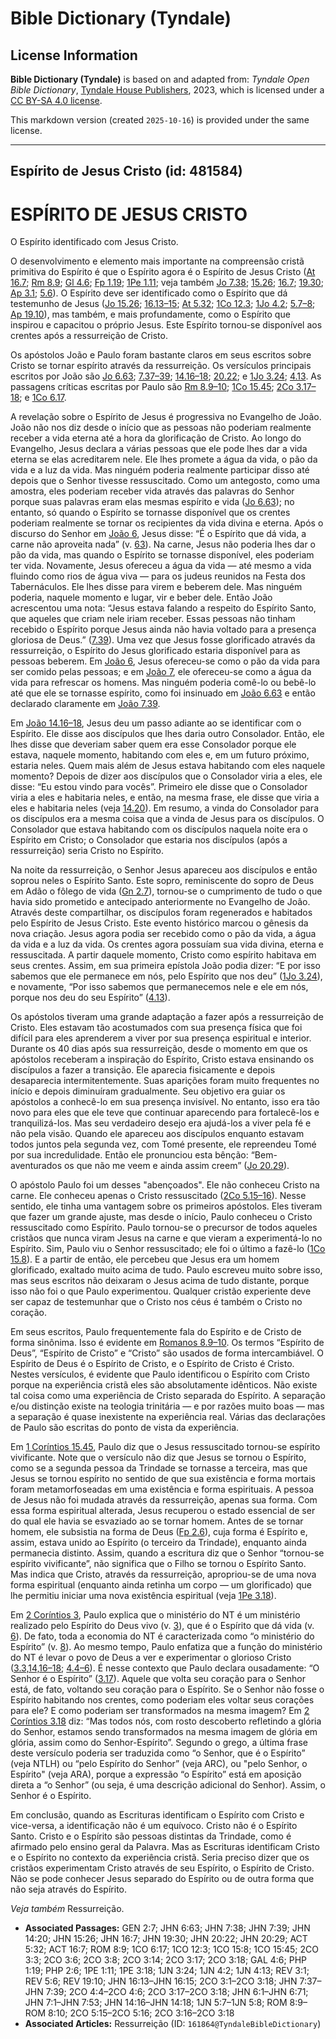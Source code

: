 # Bible Dictionary (Tyndale)

## License Information

**Bible Dictionary (Tyndale)** is based on and adapted from: _Tyndale Open Bible Dictionary_, [Tyndale House Publishers](https://tyndaleopenresources.com/), 2023, which is licensed under a [CC BY-SA 4.0 license](https://creativecommons.org/licenses/by-sa/4.0/legalcode.en).

This markdown version (created `2025-10-16`) is provided under the same license.



--------------------------------

## Espírito de Jesus Cristo (id: 481584)

ESPÍRITO DE JESUS CRISTO
========================

O Espírito identificado com Jesus Cristo.

O desenvolvimento e elemento mais importante na compreensão cristã primitiva do Espírito é que o Espírito agora é o Espírito de Jesus Cristo ([At 16\.7](https://ref.ly/Acts16:7); [Rm 8\.9](https://ref.ly/Rom8:9); [Gl 4\.6](https://ref.ly/Gal4:6); [Fp 1\.19](https://ref.ly/Phil1:19); [1Pe 1\.11](https://ref.ly/1Pet1:11); veja também [Jo 7\.38](https://ref.ly/John7:38); [15\.26](https://ref.ly/John15:26); [16\.7](https://ref.ly/John16:7); [19\.30](https://ref.ly/John19:30); [Ap 3\.1](https://ref.ly/Rev3:1); [5\.6](https://ref.ly/Rev5:6)). O Espírito deve ser identificado como o Espírito que dá testemunho de Jesus ([Jo 15\.26](https://ref.ly/John15:26); [16\.13–15](https://ref.ly/John16:13-John16:15); [At 5\.32](https://ref.ly/Acts5:32); [1Co 12\.3](https://ref.ly/1Cor12:3); [1Jo 4\.2](https://ref.ly/1John4:2); [5\.7–8](https://ref.ly/1John5:7-1John5:8); [Ap 19\.10](https://ref.ly/Rev19:10)), mas também, e mais profundamente, como o Espírito que inspirou e capacitou o próprio Jesus. Este Espírito tornou\-se disponível aos crentes após a ressurreição de Cristo.

Os apóstolos João e Paulo foram bastante claros em seus escritos sobre Cristo se tornar espírito através da ressurreição. Os versículos principais escritos por João são [Jo 6\.63](https://ref.ly/John6:63); [7\.37–39](https://ref.ly/John7:37-John7:39); [14\.16–18](https://ref.ly/John14:16-John14:18); [20\.22](https://ref.ly/John20:22); e [1Jo 3\.24](https://ref.ly/1John3:24); [4\.13](https://ref.ly/1John4:13). As passagens críticas escritas por Paulo são [Rm 8\.9–10](https://ref.ly/Rom8:9-Rom8:10); [1Co 15\.45](https://ref.ly/1Cor15:45); [2Co 3\.17–18](https://ref.ly/2Cor3:17-2Cor3:18); e [1Co 6\.17](https://ref.ly/1Cor6:17).

A revelação sobre o Espírito de Jesus é progressiva no Evangelho de João. João não nos diz desde o início que as pessoas não poderiam realmente receber a vida eterna até a hora da glorificação de Cristo. Ao longo do Evangelho, Jesus declara a várias pessoas que ele pode lhes dar a vida eterna se elas acreditarem nele. Ele lhes promete a água da vida, o pão da vida e a luz da vida. Mas ninguém poderia realmente participar disso até depois que o Senhor tivesse ressuscitado. Como um antegosto, como uma amostra, eles poderiam receber vida através das palavras do Senhor porque suas palavras eram elas mesmas espírito e vida ([Jo 6\.63](https://ref.ly/John6:63)); no entanto, só quando o Espírito se tornasse disponível que os crentes poderiam realmente se tornar os recipientes da vida divina e eterna. Após o discurso do Senhor em [João 6](https://ref.ly/John6:1-John6:71), Jesus disse: “É o Espírito que dá vida, a carne não aproveita nada” (v. [63](https://ref.ly/John6:63)). Na carne, Jesus não poderia lhes dar o pão da vida, mas quando o Espírito se tornasse disponível, eles poderiam ter vida. Novamente, Jesus ofereceu a água da vida — até mesmo a vida fluindo como rios de água viva — para os judeus reunidos na Festa dos Tabernáculos. Ele lhes disse para virem e beberem dele. Mas ninguém poderia, naquele momento e lugar, vir e beber dele. Então João acrescentou uma nota: “Jesus estava falando a respeito do Espírito Santo, que aqueles que criam nele iriam receber. Essas pessoas não tinham recebido o Espírito porque Jesus ainda não havia voltado para a presença gloriosa de Deus.” ([7\.39](https://ref.ly/John7:39)). Uma vez que Jesus fosse glorificado através da ressurreição, o Espírito do Jesus glorificado estaria disponível para as pessoas beberem. Em [João 6](https://ref.ly/John6:1-John6:71), Jesus ofereceu\-se como o pão da vida para ser comido pelas pessoas; e em [João 7](https://ref.ly/John7:1-John7:53), ele ofereceu\-se como a água da vida para refrescar os homens. Mas ninguém poderia comê\-lo ou bebê\-lo até que ele se tornasse espírito, como foi insinuado em [João 6\.63](https://ref.ly/John6:63) e então declarado claramente em [João 7\.39](https://ref.ly/John7:39).

Em [João 14\.16–18](https://ref.ly/John14:16-John14:18), Jesus deu um passo adiante ao se identificar com o Espírito. Ele disse aos discípulos que lhes daria outro Consolador. Então, ele lhes disse que deveriam saber quem era esse Consolador porque ele estava, naquele momento, habitando com eles e, em um futuro próximo, estaria neles. Quem mais além de Jesus estava habitando com eles naquele momento? Depois de dizer aos discípulos que o Consolador viria a eles, ele disse: “Eu estou vindo para vocês”. Primeiro ele disse que o Consolador viria a eles e habitaria neles, e então, na mesma frase, ele disse que viria a eles e habitaria neles (veja [14\.20](https://ref.ly/John14:20)). Em resumo, a vinda do Consolador para os discípulos era a mesma coisa que a vinda de Jesus para os discípulos. O Consolador que estava habitando com os discípulos naquela noite era o Espírito em Cristo; o Consolador que estaria nos discípulos (após a ressurreição) seria Cristo no Espírito.

Na noite da ressurreição, o Senhor Jesus apareceu aos discípulos e então soprou neles o Espírito Santo. Este sopro, reminiscente do sopro de Deus em Adão o fôlego de vida ([Gn 2\.7](https://ref.ly/Gen2:7)), tornou\-se o cumprimento de tudo o que havia sido prometido e antecipado anteriormente no Evangelho de João. Através deste compartilhar, os discípulos foram regenerados e habitados pelo Espírito de Jesus Cristo. Este evento histórico marcou o gênesis da nova criação. Jesus agora podia ser recebido como o pão da vida, a água da vida e a luz da vida. Os crentes agora possuíam sua vida divina, eterna e ressuscitada. A partir daquele momento, Cristo como espírito habitava em seus crentes. Assim, em sua primeira epístola João podia dizer: “E por isso sabemos que ele permanece em nós, pelo Espírito que nos deu” ([1Jo 3\.24](https://ref.ly/1John3:24)), e novamente, “Por isso sabemos que permanecemos nele e ele em nós, porque nos deu do seu Espírito” ([4\.13](https://ref.ly/1John4:13)).

Os apóstolos tiveram uma grande adaptação a fazer após a ressurreição de Cristo. Eles estavam tão acostumados com sua presença física que foi difícil para eles aprenderem a viver por sua presença espiritual e interior. Durante os 40 dias após sua ressurreição, desde o momento em que os apóstolos receberam a inspiração do Espírito, Cristo estava ensinando os discípulos a fazer a transição. Ele aparecia fisicamente e depois desaparecia intermitentemente. Suas aparições foram muito frequentes no início e depois diminuíram gradualmente. Seu objetivo era guiar os apóstolos a conhecê\-lo em sua presença invisível. No entanto, isso era tão novo para eles que ele teve que continuar aparecendo para fortalecê\-los e tranquilizá\-los. Mas seu verdadeiro desejo era ajudá\-los a viver pela fé e não pela visão. Quando ele apareceu aos discípulos enquanto estavam todos juntos pela segunda vez, com Tomé presente, ele repreendeu Tomé por sua incredulidade. Então ele pronunciou esta bênção: “Bem\-aventurados os que não me veem e ainda assim creem” ([Jo 20\.29](https://ref.ly/John20:29)).

O apóstolo Paulo foi um desses "abençoados". Ele não conheceu Cristo na carne. Ele conheceu apenas o Cristo ressuscitado ([2Co 5\.15–16](https://ref.ly/2Cor5:15-2Cor5:16)). Nesse sentido, ele tinha uma vantagem sobre os primeiros apóstolos. Eles tiveram que fazer um grande ajuste, mas desde o início, Paulo conheceu o Cristo ressuscitado como Espírito. Paulo tornou\-se o precursor de todos aqueles cristãos que nunca viram Jesus na carne e que vieram a experimentá\-lo no Espírito. Sim, Paulo viu o Senhor ressuscitado; ele foi o último a fazê\-lo ([1Co 15\.8](https://ref.ly/1Cor15:8)). E a partir de então, ele percebeu que Jesus era um homem glorificado, exaltado muito acima de tudo. Paulo escreveu muito sobre isso, mas seus escritos não deixaram o Jesus acima de tudo distante, porque isso não foi o que Paulo experimentou. Qualquer cristão experiente deve ser capaz de testemunhar que o Cristo nos céus é também o Cristo no coração.

Em seus escritos, Paulo frequentemente fala do Espírito e de Cristo de forma sinônima. Isso é evidente em [Romanos 8\.9–10](https://ref.ly/Rom8:9-Rom8:10). Os termos “Espírito de Deus”, “Espírito de Cristo” e “Cristo” são usados de forma intercambiável. O Espírito de Deus é o Espírito de Cristo, e o Espírito de Cristo é Cristo. Nestes versículos, é evidente que Paulo identificou o Espírito com Cristo porque na experiência cristã eles são absolutamente idênticos. Não existe tal coisa como uma experiência de Cristo separada do Espírito. A separação e/ou distinção existe na teologia trinitária — e por razões muito boas — mas a separação é quase inexistente na experiência real. Várias das declarações de Paulo são escritas do ponto de vista da experiência.

Em [1 Coríntios 15\.45](https://ref.ly/1Cor15:45), Paulo diz que o Jesus ressuscitado tornou\-se espírito vivificante. Note que o versículo não diz que Jesus se tornou o Espírito, como se a segunda pessoa da Trindade se tornasse a terceira, mas que Jesus se tornou espírito no sentido de que sua existência e forma mortais foram metamorfoseadas em uma existência e forma espirituais. A pessoa de Jesus não foi mudada através da ressurreição, apenas sua forma. Com essa forma espiritual alterada, Jesus recuperou o estado essencial de ser do qual ele havia se esvaziado ao se tornar homem. Antes de se tornar homem, ele subsistia na forma de Deus ([Fp 2\.6](https://ref.ly/Phil2:6)), cuja forma é Espírito e, assim, estava unido ao Espírito (o terceiro da Trindade), enquanto ainda permanecia distinto. Assim, quando a escritura diz que o Senhor “tornou\-se espírito vivificante”, não significa que o Filho se tornou o Espírito Santo. Mas indica que Cristo, através da ressurreição, apropriou\-se de uma nova forma espiritual (enquanto ainda retinha um corpo — um glorificado) que lhe permitiu iniciar uma nova existência espiritual (veja [1Pe 3\.18](https://ref.ly/1Pet3:18)).

Em [2 Coríntios 3](https://ref.ly/2Cor3:1-2Cor3:18), Paulo explica que o ministério do NT é um ministério realizado pelo Espírito do Deus vivo (v. [3](https://ref.ly/2Cor3:3)), que é o Espírito que dá vida (v. [6](https://ref.ly/2Cor3:6)). De fato, toda a economia do NT é caracterizada como “o ministério do Espírito” (v. [8](https://ref.ly/2Cor3:8)). Ao mesmo tempo, Paulo enfatiza que a função do ministério do NT é levar o povo de Deus a ver e experimentar o glorioso Cristo ([3\.3,14,16–18](https://ref.ly/2Cor3:3,2Cor3:14,2Cor3:16-2Cor3:18); [4\.4–6](https://ref.ly/2Cor4:4-2Cor4:6)). É nesse contexto que Paulo declara ousadamente: “O Senhor é o Espírito” ([3\.17](https://ref.ly/2Cor3:17)). Aquele que volta seu coração para o Senhor está, de fato, voltando seu coração para o Espírito. Se o Senhor não fosse o Espírito habitando nos crentes, como poderiam eles voltar seus corações para ele? E como poderiam ser transformados na mesma imagem? Em [2 Coríntios 3\.18](https://ref.ly/2Cor3:18) diz: “Mas todos nós, com rosto descoberto refletindo a glória do Senhor, estamos sendo transformados na mesma imagem de glória em glória, assim como do Senhor\-Espírito”. Segundo o grego, a última frase deste versículo poderia ser traduzida como “o Senhor, que é o Espírito” (veja NTLH) ou “pelo Espírito do Senhor” (veja ARC), ou "pelo Senhor, o Espírito" (veja ARA), porque a expressão “o Espírito” está em aposição direta a “o Senhor” (ou seja, é uma descrição adicional do Senhor). Assim, o Senhor é o Espírito.

Em conclusão, quando as Escrituras identificam o Espírito com Cristo e vice\-versa, a identificação não é um equívoco. Cristo não é o Espírito Santo. Cristo e o Espírito são pessoas distintas da Trindade, como é afirmado pelo ensino geral da Palavra. Mas as Escrituras identificam Cristo e o Espírito no contexto da experiência cristã. Seria preciso dizer que os cristãos experimentam Cristo através de seu Espírito, o Espírito de Cristo. Não se pode conhecer Jesus separado do Espírito ou de outra forma que não seja através do Espírito.

*Veja também* Ressurreição.

* **Associated Passages:** GEN 2:7; JHN 6:63; JHN 7:38; JHN 7:39; JHN 14:20; JHN 15:26; JHN 16:7; JHN 19:30; JHN 20:22; JHN 20:29; ACT 5:32; ACT 16:7; ROM 8:9; 1CO 6:17; 1CO 12:3; 1CO 15:8; 1CO 15:45; 2CO 3:3; 2CO 3:6; 2CO 3:8; 2CO 3:14; 2CO 3:17; 2CO 3:18; GAL 4:6; PHP 1:19; PHP 2:6; 1PE 1:11; 1PE 3:18; 1JN 3:24; 1JN 4:2; 1JN 4:13; REV 3:1; REV 5:6; REV 19:10; JHN 16:13–JHN 16:15; 2CO 3:1–2CO 3:18; JHN 7:37–JHN 7:39; 2CO 4:4–2CO 4:6; 2CO 3:17–2CO 3:18; JHN 6:1–JHN 6:71; JHN 7:1–JHN 7:53; JHN 14:16–JHN 14:18; 1JN 5:7–1JN 5:8; ROM 8:9–ROM 8:10; 2CO 5:15–2CO 5:16; 2CO 3:16–2CO 3:18
* **Associated Articles:** Ressurreição (ID: `161864@TyndaleBibleDictionary`)

